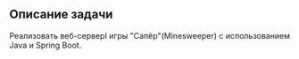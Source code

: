 ## Описание задачи

Реализовать веб-серверI игры "Сапёр"(Minesweeper) с использованием
Java и Spring Boot.

